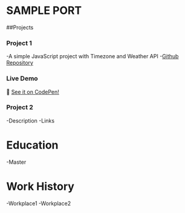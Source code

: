 # SAMPLE PORT

##Projects
### Project 1
-A simple JavaScript project with Timezone and Weather API 
-[Github Repository](https://github.com/sjun8080/portfolio-weather.git)
### Live Demo
🔗 [See it on CodePen!](https://codepen.io/stevejun80/pen/LEYLqpr)


### Project 2
-Description
-Links

# Education
-Master

# Work History
-Workplace1
-Workplace2

